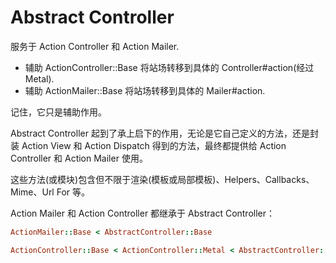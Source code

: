 # Abstract Controller

服务于 Action Controller 和 Action Mailer.

- 辅助 ActionController::Base 将站场转移到具体的 Controller#action(经过 Metal).
- 辅助 ActionMailer::Base 将站场转移到具体的 Mailer#action.

记住，它只是辅助作用。

Abstract Controller 起到了承上启下的作用，无论是它自己定义的方法，还是封装 Action View 和 Action Dispatch 得到的方法，最终都提供给 Action Controller 和 Action Mailer 使用。

这些方法(或模块)包含但不限于渲染(模板或局部模板)、Helpers、Callbacks、Mime、Url For 等。

Action Mailer 和 Action Controller 都继承于 Abstract Controller：

```ruby
ActionMailer::Base < AbstractController::Base

ActionController::Base < ActionController::Metal < AbstractController::Base
```
